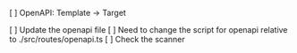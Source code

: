 [ ] OpenAPI: Template -> Target

[ ] Update the openapi file
[ ] Need to change the script for openapi relative to ./src/routes/openapi.ts
[ ] Check the scanner
